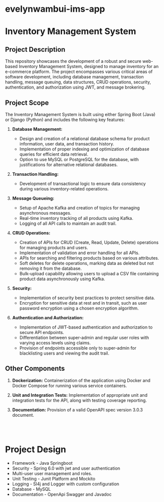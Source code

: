 # evelynwambui-ims-app

# Inventory Management System

## Project Description

This repository showcases the development of a robust and secure web-based Inventory Management System, designed to manage inventory for an e-commerce platform. The project encompasses various critical areas of software development, including database management, transaction handling, message queuing, data structures, CRUD operations, security, authentication, and authorization using JWT, and message brokering.

## Project Scope

The Inventory Management System is built using either Spring Boot (Java) or Django (Python) and includes the following key features:

1. **Database Management:**
   - Design and creation of a relational database schema for product information, user data, and transaction history.
   - Implementation of proper indexing and optimization of database queries for efficient data retrieval.
   - Option to use MySQL or PostgreSQL for the database, with justifications for alternative relational databases.

2. **Transaction Handling:**
   - Development of transactional logic to ensure data consistency during various inventory-related operations.

3. **Message Queueing:**
   - Setup of Apache Kafka and creation of topics for managing asynchronous messages.
   - Real-time inventory tracking of all products using Kafka.
   - Logging of all API calls to maintain an audit trail.

4. **CRUD Operations:**
   - Creation of APIs for CRUD (Create, Read, Update, Delete) operations for managing products and users.
   - Implementation of validation and error handling for all APIs.
   - APIs for searching and filtering products based on various attributes.
   - Soft deletes for delete operations, marking data as deleted but not removing it from the database.
   - Bulk-upload capability allowing users to upload a CSV file containing product data asynchronously using Kafka.

5. **Security:**
   - Implementation of security best practices to protect sensitive data.
   - Encryption for sensitive data at rest and in transit, such as user password encryption using a chosen encryption algorithm.

6. **Authentication and Authorization:**
   - Implementation of JWT-based authentication and authorization to secure API endpoints.
   - Differentiation between super-admin and regular user roles with varying access levels using claims.
   - Provision of endpoints accessible only to super-admin for blacklisting users and viewing the audit trail.

## Other Components

1. **Dockerization:** Containerization of the application using Docker and Docker Compose for running various service containers.

2. **Unit and Integration Tests:** Implementation of appropriate unit and integration tests for the API, along with testing coverage reporting.

3. **Documentation:** Provision of a valid OpenAPI spec version 3.0.3 document.

<br><br>

# Project Design
 - Framework - Java Springboot
 - Security - Spring 6.0 with jwt and user authentication
 - Multi-user user management and roles.
 - Unit Testing - Junit Platform and Mockito
 - Logging - Sl4j and Logger with custom configuration
 - Database - MySQL
 - Documentation - OpenApi Swagger and Javadoc

